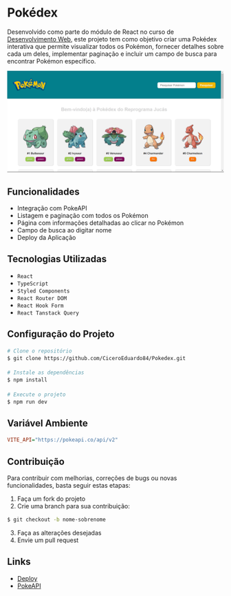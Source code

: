 # Pokédex

Desenvolvido como parte do módulo de React no curso de [Desenvolvimento Web](https://emanuelquintino.github.io/Page-WDC/),
este projeto tem como objetivo criar uma Pokédex interativa que permite visualizar todos os Pokémon, fornecer detalhes sobre cada um deles, implementar paginação e incluir um campo de busca para encontrar Pokémon específico.

![home-layout](./src/assets/home-layout.png)

## Funcionalidades

- Integração com PokeAPI
- Listagem e paginação com todos os Pokémon
- Página com informações detalhadas ao clicar no Pokémon
- Campo de busca ao digitar nome
- Deploy da Aplicação

## Tecnologias Utilizadas

- `React`
- `TypeScript`
- `Styled Components`
- `React Router DOM`
- `React Hook Form`
- `React Tanstack Query`

## Configuração do Projeto

```bash
# Clone o repositório
$ git clone https://github.com/CiceroEduardo84/Pokedex.git

# Instale as dependências
$ npm install

# Execute o projeto
$ npm run dev
```

## Variável Ambiente

```ini
VITE_API="https://pokeapi.co/api/v2"
```

## Contribuição

Para contribuir com melhorias, correções de bugs ou novas funcionalidades, basta seguir estas etapas:

1. Faça um fork do projeto
2. Crie uma branch para sua contribuição:

```bash
$ git checkout -b nome-sobrenome
```

3. Faça as alterações desejadas
4. Envie um pull request

## Links

- [Deploy](https://pokedex-eta-ebon.vercel.app/)
- [PokeAPI](https://pokeapi.co/)